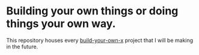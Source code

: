 # Building your own things or doing things your own way.

This repository houses every [build-your-own-x](https://github.com/codecrafters-io/build-your-own-x) project that I will be making in the future.